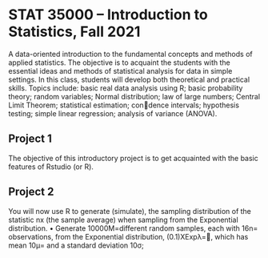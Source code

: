 # STAT 35000 – Introduction to Statistics, Fall 2021

A data-oriented introduction to the fundamental concepts and methods of applied statistics. The objective is to acquaint the students with the essential ideas and methods of statistical analysis for data in simple settings. In this class, students will develop both theoretical 
and practical skills. Topics include: basic real data analysis using R; basic probability theory; random variables; Normal distribution; 
law of large numbers; Central Limit Theorem; statistical estimation; condence intervals; hypothesis testing; simple linear regression; analysis of variance (ANOVA).

## Project 1 
The objective of this introductory project is to get acquainted with the basic features of Rstudio (or R).

## Project 2
You will now use R to generate (simulate), the sampling distribution of the statistic nx (the sample average) when sampling from the Exponential distribution. • Generate 10000M=different random samples, each with 16n= observations, from the Exponential distribution, (0.1)XExpλ=, which has mean 10μ= and a standard deviation 10σ;
